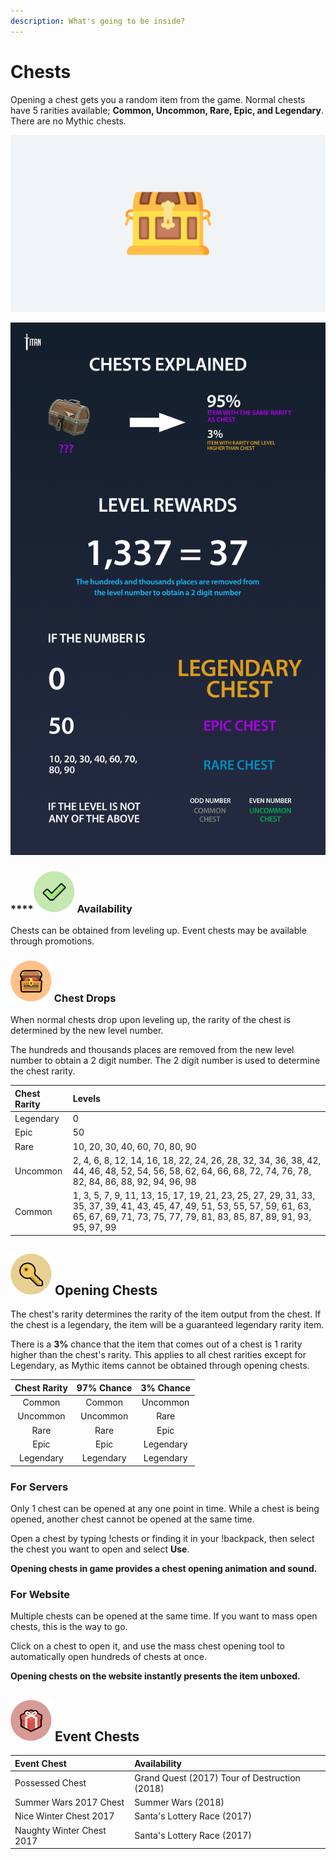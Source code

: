 ```yaml
---
description: What's going to be inside?
---
```


# Chests

Opening a chest gets you a random item from the game. Normal chests have 5 rarities available; **Common, Uncommon, Rare, Epic, and Legendary**. There are no Mythic chests.

![](../.gitbook/assets/chest.png)

![Level Chests Infographic](../.gitbook/assets/chests_explained.png)

### \*\*\*\*![](../.gitbook/assets/validate.png) **Availability**

Chests can be obtained from leveling up. Event chests may be available through promotions.

### ![](../.gitbook/assets/chest%20%281%29.png) Chest Drops

When normal chests drop upon leveling up, the rarity of the chest is determined by the new level number.

The hundreds and thousands places are removed from the new level number to obtain a 2 digit number. The 2 digit number is used to determine the chest rarity.

| Chest Rarity | Levels |
| :--- | :--- |
| Legendary | 0 |
| Epic | 50 |
| Rare | 10, 20, 30, 40, 60, 70, 80, 90 |
| Uncommon | 2, 4, 6, 8, 12, 14, 16, 18, 22, 24, 26, 28, 32, 34, 36, 38, 42, 44, 46, 48, 52, 54, 56, 58, 62, 64, 66, 68, 72, 74, 76, 78, 82, 84, 86, 88, 92, 94, 96, 98 |
| Common | 1, 3, 5, 7, 9, 11, 13, 15, 17, 19, 21, 23, 25, 27, 29, 31, 33, 35, 37, 39, 41, 43, 45, 47, 49, 51, 53, 55, 57, 59, 61, 63, 65, 67, 69, 71, 73, 75, 77, 79, 81, 83, 85, 87, 89, 91, 93, 95, 97, 99 |

## ![](../.gitbook/assets/key.png) Opening Chests

The chest's rarity determines the rarity of the item output from the chest. If the chest is a legendary, the item will be a guaranteed legendary rarity item.

There is a **3%** chance that the item that comes out of a chest is 1 rarity higher than the chest's rarity. This applies to all chest rarities except for Legendary, as Mythic items cannot be obtained through opening chests.

| Chest Rarity | 97% Chance | 3% Chance |
| :---: | :---: | :---: |
| Common | Common | Uncommon |
| Uncommon | Uncommon | Rare |
| Rare | Rare | Epic |
| Epic | Epic | Legendary |
| Legendary | Legendary | Legendary |

### **For Servers**

Only 1 chest can be opened at any one point in time. While a chest is being opened, another chest cannot be opened at the same time.

Open a chest by typing !chests or finding it in your !backpack, then select the chest you want to open and select **Use**.

**Opening chests in game provides a chest opening animation and sound.**

### **For Website**

Multiple chests can be opened at the same time. If you want to mass open chests, this is the way to go. 

Click on a chest to open it, and use the mass chest opening tool to automatically open hundreds of chests at once.

**Opening chests on the website instantly presents the item unboxed.**

## ![](../.gitbook/assets/promo.png) Event Chests

| Event Chest | Availability |
| :--- | :--- |
| Possessed Chest | Grand Quest \(2017\) Tour of Destruction \(2018\) |
| Summer Wars 2017 Chest | Summer Wars \(2018\) |
| Nice Winter Chest 2017 | Santa's Lottery Race \(2017\) |
| Naughty Winter Chest 2017 | Santa's Lottery Race \(2017\) |

